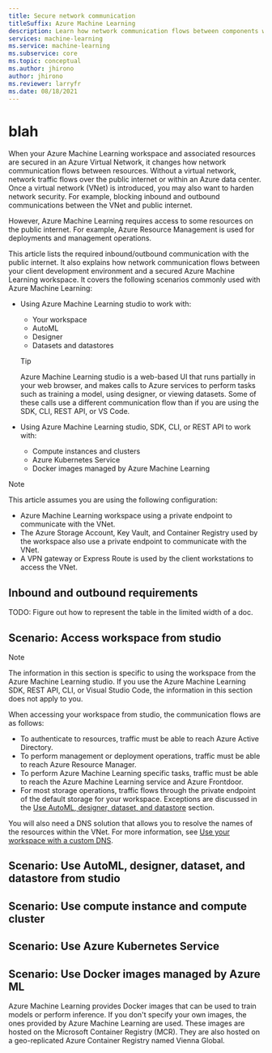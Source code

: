 ```yaml
---
title: Secure network communication
titleSuffix: Azure Machine Learning
description: Learn how network communication flows between components when your Azure Machine Learning workspace is in a secured virtual network.
services: machine-learning
ms.service: machine-learning
ms.subservice: core
ms.topic: conceptual
ms.author: jhirono
author: jhirono
ms.reviewer: larryfr
ms.date: 08/18/2021
---
```


# blah

When your Azure Machine Learning workspace and associated resources are secured in an Azure Virtual Network, it changes how network communication flows between resources. Without a virtual network, network traffic flows over the public internet or within an Azure data center. Once a virtual network (VNet) is introduced, you may also want to harden network security. For example, blocking inbound and outbound communications between the VNet and public internet.

However, Azure Machine Learning requires access to some resources on the public internet. For example, Azure Resource Management is used for deployments and management operations.

This article lists the required inbound/outbound communication with the public internet. It also explains how network communication flows between your client development environment and a secured Azure Machine Learning workspace. It covers the following scenarios commonly used with Azure Machine Learning:

* Using Azure Machine Learning studio to work with:

    * Your workspace
    * AutoML
    * Designer
    * Datasets and datastores

    > [!TIP]
    > Azure Machine Learning studio is a web-based UI that runs partially in your web browser, and makes calls to Azure services to perform tasks such as training a model, using designer, or viewing datasets. Some of these calls use a different communication flow than if you are using the SDK, CLI, REST API, or VS Code.

* Using Azure Machine Learning studio, SDK, CLI, or REST API to work with:

    * Compute instances and clusters
    * Azure Kubernetes Service
    * Docker images managed by Azure Machine Learning

> [!NOTE]
> This article assumes you are using the following configuration:
> * Azure Machine Learning workspace using a private endpoint to communicate with the VNet.
> * The Azure Storage Account, Key Vault, and Container Registry used by the workspace also use a private endpoint to communicate with the VNet.
> * A VPN gateway or Express Route is used by the client workstations to access the VNet.


## Inbound and outbound requirements

TODO: Figure out how to represent the table in the limited width of a doc.

## Scenario: Access workspace from studio

> [!NOTE]
> The information in this section is specific to using the workspace from the Azure Machine Learning studio. If you use the Azure Machine Learning SDK, REST API, CLI, or Visual Studio Code, the information in this section does not apply to you.

When accessing your workspace from studio, the communication flows are as follows:

* To authenticate to resources, traffic must be able to reach Azure Active Directory.
* To perform management or deployment operations, traffic must be able to reach Azure Resource Manager.
* To perform Azure Machine Learning specific tasks, traffic must be able to reach the Azure Machine Learning service and Azure Frontdoor.
* For most storage operations, traffic flows through the private endpoint of the default storage for your workspace. Exceptions are discussed in the [Use AutoML, designer, dataset, and datastore]() section.

You will also need a DNS solution that allows you to resolve the names of the resources within the VNet. For more information, see [Use your workspace with a custom DNS](how-to-custom-dns.md).





## Scenario: Use AutoML, designer, dataset, and datastore from studio

## Scenario: Use compute instance and compute cluster

## Scenario: Use Azure Kubernetes Service

## Scenario: Use Docker images managed by Azure ML

Azure Machine Learning provides Docker images that can be used to train models or perform inference. If you don't specify your own images, the ones provided by Azure Machine Learning are used. These images are hosted on the Microsoft Container Registry (MCR). They are also hosted on a geo-replicated Azure Container Registry named Vienna Global.



